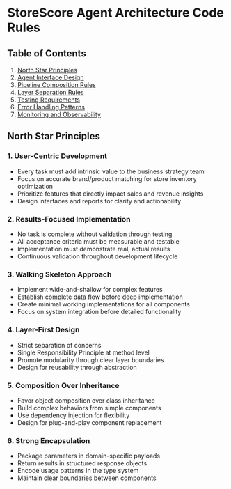 # StoreScore Agent Architecture Code Rules

## Table of Contents

1. [North Star Principles](#north-star-principles)
2. [Agent Interface Design](#agent-interface-design)
3. [Pipeline Composition Rules](#pipeline-composition-rules)
4. [Layer Separation Rules](#layer-separation-rules)
5. [Testing Requirements](#testing-requirements)
6. [Error Handling Patterns](#error-handling-patterns)
7. [Monitoring and Observability](#monitoring-and-observability)

## North Star Principles

### 1. User-Centric Development

- Every task must add intrinsic value to the business strategy team
- Focus on accurate brand/product matching for store inventory optimization
- Prioritize features that directly impact sales and revenue insights
- Design interfaces and reports for clarity and actionability

### 2. Results-Focused Implementation

- No task is complete without validation through testing
- All acceptance criteria must be measurable and testable
- Implementation must demonstrate real, actual results
- Continuous validation throughout development lifecycle

### 3. Walking Skeleton Approach

- Implement wide-and-shallow for complex features
- Establish complete data flow before deep implementation
- Create minimal working implementations for all components
- Focus on system integration before detailed functionality

### 4. Layer-First Design

- Strict separation of concerns
- Single Responsibility Principle at method level
- Promote modularity through clear layer boundaries
- Design for reusability through abstraction

### 5. Composition Over Inheritance

- Favor object composition over class inheritance
- Build complex behaviors from simple components
- Use dependency injection for flexibility
- Design for plug-and-play component replacement

### 6. Strong Encapsulation

- Package parameters in domain-specific payloads
- Return results in structured response objects
- Encode usage patterns in the type system
- Maintain clear boundaries between components
